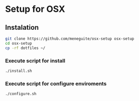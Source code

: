 # Setup for OSX
## Instalation
```bash
git clone https://github.com/meneguite/osx-setup osx-setup
cd osx-setup
cp -rf dotfiles ~/
```

### Execute script for install
```bash
./install.sh
```

### Execute script for configure enviroments
```bash
./configure.sh
```